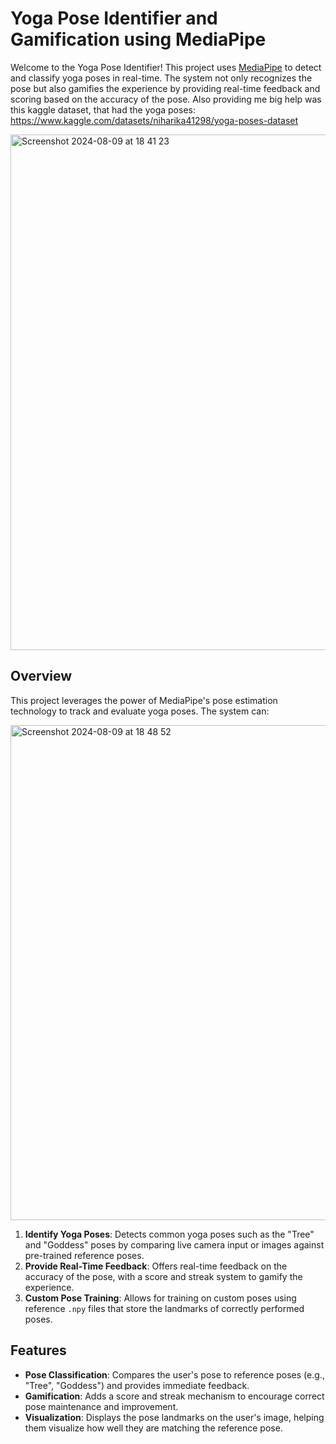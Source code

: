 # Yoga Pose Identifier and Gamification using MediaPipe

Welcome to the Yoga Pose Identifier! This project uses [MediaPipe](https://mediapipe.dev/) to detect and classify yoga poses in real-time. The system not only recognizes the pose but also gamifies the experience by providing real-time feedback and scoring based on the accuracy of the pose.
Also providing me big help was this kaggle dataset, that had the yoga poses: https://www.kaggle.com/datasets/niharika41298/yoga-poses-dataset

<img width="825" alt="Screenshot 2024-08-09 at 18 41 23" src="https://github.com/user-attachments/assets/6709c6d0-0602-4580-8f4a-d892bd9d6bc4">

## Overview
This project leverages the power of MediaPipe's pose estimation technology to track and evaluate yoga poses. The system can:

<img width="792" alt="Screenshot 2024-08-09 at 18 48 52" src="https://github.com/user-attachments/assets/927da0d6-60bd-4487-bf8b-d2c05182184b">

1. **Identify Yoga Poses**: Detects common yoga poses such as the "Tree" and "Goddess" poses by comparing live camera input or images against pre-trained reference poses.
2. **Provide Real-Time Feedback**: Offers real-time feedback on the accuracy of the pose, with a score and streak system to gamify the experience.
3. **Custom Pose Training**: Allows for training on custom poses using reference `.npy` files that store the landmarks of correctly performed poses.

## Features

- **Pose Classification**: Compares the user's pose to reference poses (e.g., "Tree", "Goddess") and provides immediate feedback.
- **Gamification**: Adds a score and streak mechanism to encourage correct pose maintenance and improvement.
- **Visualization**: Displays the pose landmarks on the user's image, helping them visualize how well they are matching the reference pose.

